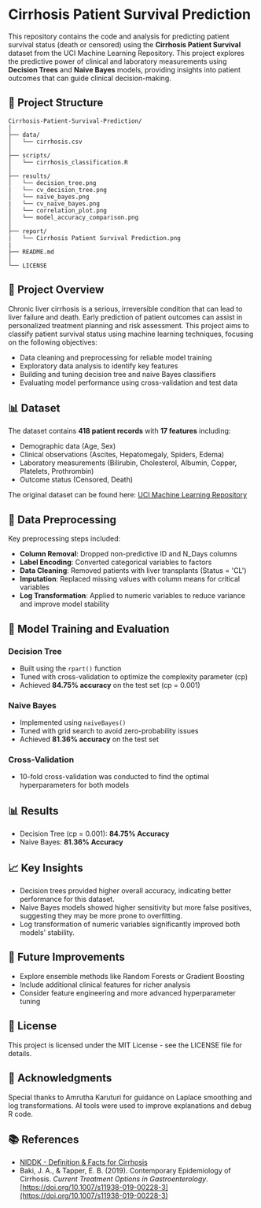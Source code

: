 # Cirrhosis Patient Survival Prediction

This repository contains the code and analysis for predicting patient survival status (death or censored) using the **Cirrhosis Patient Survival** dataset from the UCI Machine Learning Repository. This project explores the predictive power of clinical and laboratory measurements using **Decision Trees** and **Naive Bayes** models, providing insights into patient outcomes that can guide clinical decision-making.

## 📁 Project Structure

```
Cirrhosis-Patient-Survival-Prediction/
│
├── data/
│   └── cirrhosis.csv
│
├── scripts/
│   └── cirrhosis_classification.R
│
├── results/
│   └── decision_tree.png
|   └── cv_decision_tree.png
│   └── naive_bayes.png
|   └── cv_naive_bayes.png
│   └── correlation_plot.png
│   └── model_accuracy_comparison.png
│
├── report/
|   └── Cirrhosis Patient Survival Prediction.png
|
├── README.md
│
└── LICENSE
```

## 🚀 Project Overview

Chronic liver cirrhosis is a serious, irreversible condition that can lead to liver failure and death. Early prediction of patient outcomes can assist in personalized treatment planning and risk assessment. This project aims to classify patient survival status using machine learning techniques, focusing on the following objectives:

* Data cleaning and preprocessing for reliable model training
* Exploratory data analysis to identify key features
* Building and tuning decision tree and naive Bayes classifiers
* Evaluating model performance using cross-validation and test data

## 📊 Dataset

The dataset contains **418 patient records** with **17 features** including:

* Demographic data (Age, Sex)
* Clinical observations (Ascites, Hepatomegaly, Spiders, Edema)
* Laboratory measurements (Bilirubin, Cholesterol, Albumin, Copper, Platelets, Prothrombin)
* Outcome status (Censored, Death)

The original dataset can be found here: [UCI Machine Learning Repository](https://archive.ics.uci.edu/dataset/878/cirrhosis+patient+survival+prediction+dataset-1)

## 🔄 Data Preprocessing

Key preprocessing steps included:

* **Column Removal**: Dropped non-predictive ID and N\_Days columns
* **Label Encoding**: Converted categorical variables to factors
* **Data Cleaning**: Removed patients with liver transplants (Status = 'CL')
* **Imputation**: Replaced missing values with column means for critical variables
* **Log Transformation**: Applied to numeric variables to reduce variance and improve model stability

## 📐 Model Training and Evaluation

### Decision Tree

* Built using the `rpart()` function
* Tuned with cross-validation to optimize the complexity parameter (cp)
* Achieved **84.75% accuracy** on the test set (cp = 0.001)

### Naive Bayes

* Implemented using `naiveBayes()`
* Tuned with grid search to avoid zero-probability issues
* Achieved **81.36% accuracy** on the test set

### Cross-Validation

* 10-fold cross-validation was conducted to find the optimal hyperparameters for both models

## 📊 Results

* Decision Tree (cp = 0.001): **84.75% Accuracy**
* Naive Bayes: **81.36% Accuracy**

## 📈 Key Insights

* Decision trees provided higher overall accuracy, indicating better performance for this dataset.
* Naive Bayes models showed higher sensitivity but more false positives, suggesting they may be more prone to overfitting.
* Log transformation of numeric variables significantly improved both models' stability.

## 📅 Future Improvements

* Explore ensemble methods like Random Forests or Gradient Boosting
* Include additional clinical features for richer analysis
* Consider feature engineering and more advanced hyperparameter tuning

## 📜 License

This project is licensed under the MIT License - see the LICENSE file for details.

## 💬 Acknowledgments

Special thanks to Amrutha Karuturi for guidance on Laplace smoothing and log transformations. AI tools were used to improve explanations and debug R code.

## 📚 References

* [NIDDK - Definition & Facts for Cirrhosis](https://www.niddk.nih.gov/health-information/liver-disease/cirrhosis/definition-facts)
* Baki, J. A., & Tapper, E. B. (2019). Contemporary Epidemiology of Cirrhosis. *Current Treatment Options in Gastroenterology*. [https://doi.org/10.1007/s11938-019-00228-3](https://doi.org/10.1007/s11938-019-00228-3)
